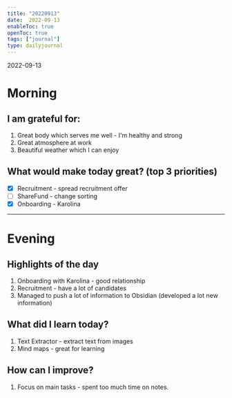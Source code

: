 ```yaml
---
title: "20220913"
date:  2022-09-13
enableToc: true
openToc: true
tags: ["journal"]
type: dailyjournal
---
```


 2022-09-13
# Morning
## I am grateful for:
1. Great body which serves me well - I'm healthy and strong
2. Great atmosphere at work 
3. Beautiful weather which I can enjoy

## What would make today great? (top 3 priorities)
- [x] Recruitment - spread recruitment offer
- [ ] ShareFund - change sorting 
- [x] Onboarding - Karolina

---
# Evening
## Highlights of the day
1. Onboarding with Karolina - good relationship 
2. Recruitment - have a lot of candidates
3. Managed to push a lot of information to Obsidian (developed a lot new information) 

## What did I learn today?
1. Text Extractor - extract text from images 
2. Mind maps - great for learning

## How can I improve?
1. Focus on main tasks - spent too much time on notes.